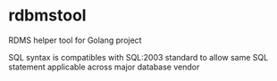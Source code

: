 # rdbmstool
RDMS helper tool for Golang project

SQL syntax is compatibles with SQL:2003 standard to allow same SQL statement applicable across major database vendor